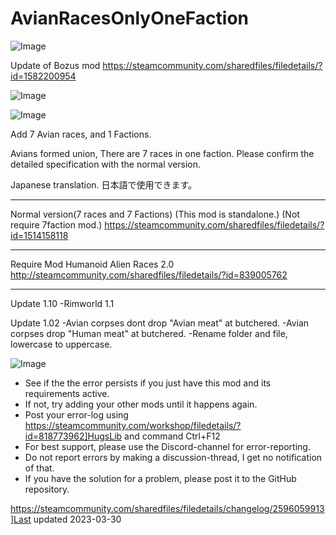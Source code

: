 # AvianRacesOnlyOneFaction

![Image](https://i.imgur.com/buuPQel.png)

Update of Bozus mod
https://steamcommunity.com/sharedfiles/filedetails/?id=1582200954

![Image](https://i.imgur.com/pufA0kM.png)

	
![Image](https://i.imgur.com/Z4GOv8H.png)

Add 7 Avian races, and 1 Factions.

Avians formed union,
There are 7 races in one faction.
Please confirm the detailed specification with the normal version.

Japanese translation. 日本語で使用できます。

--------------

Normal version(7 races and 7 Factions)
(This mod is standalone.)
(Not require 7faction mod.)
https://steamcommunity.com/sharedfiles/filedetails/?id=1514158118

--------------

Require Mod
Humanoid Alien Races 2.0
http://steamcommunity.com/sharedfiles/filedetails/?id=839005762

--------------
Update 1.10
-Rimworld 1.1

Update 1.02
-Avian corpses dont drop "Avian meat" at butchered.
-Avian corpses drop "Human meat" at butchered.
-Rename folder and file, lowercase to uppercase.

![Image](https://i.imgur.com/PwoNOj4.png)



-  See if the the error persists if you just have this mod and its requirements active.
-  If not, try adding your other mods until it happens again.
-  Post your error-log using https://steamcommunity.com/workshop/filedetails/?id=818773962]HugsLib and command Ctrl+F12
-  For best support, please use the Discord-channel for error-reporting.
-  Do not report errors by making a discussion-thread, I get no notification of that.
-  If you have the solution for a problem, please post it to the GitHub repository.


https://steamcommunity.com/sharedfiles/filedetails/changelog/2596059913]Last updated 2023-03-30
